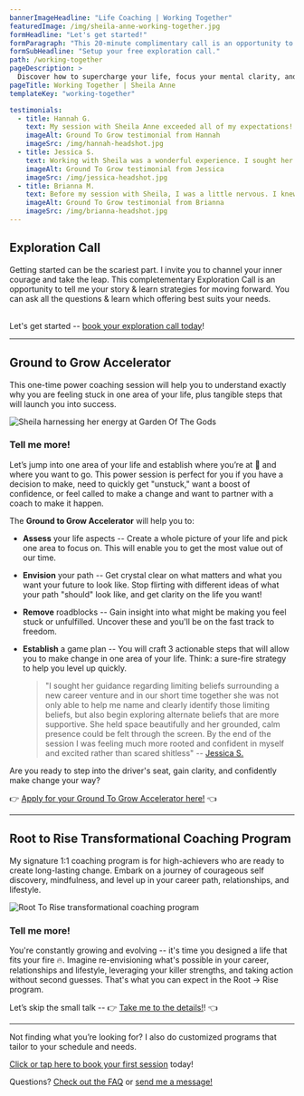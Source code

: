 ```yaml
---
bannerImageHeadline: "Life Coaching | Working Together"
featuredImage: /img/sheila-anne-working-together.jpg
formHeadline: "Let's get started!"
formParagraph: "This 20-minute complimentary call is an opportunity to ask questions and learn how Sheila Anne can help you transform your life:"
formSubHeadline: "Setup your free exploration call."
path: /working-together
pageDescription: >
  Discover how to supercharge your life, focus your mental clarity, and balance your ambitions with the ability to be present with Sheila Anne Life Coaching
pageTitle: Working Together | Sheila Anne
templateKey: "working-together"

testimonials:
  - title: Hannah G.
    text: My session with Sheila Anne exceeded all of my expectations! For a while I have been struggling with how to find my career path and I went into the session with Sheila Anne hoping to find some clarity in this aspect. What I learned is that to find this answer I have to dig into another area of my life in which I have been struggling – spirituality and connection to myself. In the 45 minutes I had with Sheila I managed to dig deep and discover how specific moments in past may be contributing to some limiting beliefs that I hold. I felt very comfortable in the session which enabled me to open up and discover my deeply held beliefs that are holding me back! Sheila asks prompting questions which enable you to find the answers within yourself in a supportive, safe and encouraging way. I highly recommend working with her if you have any blocks in your life or just want to feel more grounded!
    imageAlt: Ground To Grow testimonial from Hannah
    imageSrc: /img/hannah-headshot.jpg
  - title: Jessica S.
    text: Working with Sheila was a wonderful experience. I sought her guidance regarding limiting beliefs surrounding a new career venture and in our short time together she was not only able to help me name and clearly identify those limiting beliefs, but also begin exploring alternate beliefs that are more supportive. She held space beautifully and her grounded, calm presence could be felt through the screen. By the end of the session I was feeling much more rooted and confident in myself and excited rather than scared shitless
    imageAlt: Ground To Grow testimonial from Jessica
    imageSrc: /img/jessica-headshot.jpg
  - title: Brianna M.
    text: Before my session with Sheila, I was a little nervous. I knew I had things I wanted to work on, but I wasn't sure if I would be able to find the right way to articulate them. But right away, Sheila helped ground me and provided a safe space by taking the time to work on breathwork and centering before we got started. I really enjoyed the questions she asked, and I felt that I was organically able to find answers without it feeling forced. She is also an incredible listener and was able to repeat back things I said verbatim and worked with me to unpack deeper meaning on them. After our session, I felt energized and excited and that feeling continued for the rest of the day. Thank you so much, Sheila!
    imageAlt: Ground To Grow testimonial from Brianna
    imageSrc: /img/brianna-headshot.jpg
---
```


<h2 id="exploration-call">Exploration Call</h2>
Getting started can be the scariest part. I invite you to channel your inner courage and take the leap. This completementary Exploration Call is an opportunity to tell me your story & learn strategies for moving forward. You can ask all the questions & learn which offering best suits your needs.

<br/>
<br/>

Let's get started -- [book your exploration call today](/book/exploration/)!

---

<h2 id="ground-to-grow">Ground to Grow Accelerator</h2>
This one-time power coaching session will help you to understand exactly why you are feeling stuck in one area of your life, plus tangible steps that will launch you into success.

![Sheila harnessing her energy at Garden Of The Gods](/img/sheila-anne-ground-to-grow.jpg)

### Tell me more!

Let’s jump into one area of your life and establish where you’re at 📍 and where you want to go. This power session is perfect for you if you have a decision to make, need to quickly get "unstuck," want a boost of confidence, or feel called to make a change and want to partner with a coach to make it happen.

The **Ground to Grow Accelerator** will help you to:

- **Assess** your life aspects -- Create a whole picture of your life and pick one area to focus on. This will enable you to get the most value out of our time.
- **Envision** your path -- Get crystal clear on what matters and what you want your future to look like. Stop flirting with different ideas of what your path "should" look like, and get clarity on the life you want!
- **Remove** roadblocks -- Gain insight into what might be making you feel stuck or unfulfilled. Uncover these and you'll be on the fast track to freedom.
- **Establish** a game plan -- You will craft 3 actionable steps that will allow you to make change in one area of your life. Think: a sure-fire strategy to help you level up quickly.

  > "I sought her guidance regarding limiting beliefs surrounding a new career venture and in our short time together she was not only able to help me name and clearly identify those limiting beliefs, but also begin exploring alternate beliefs that are more supportive. She held space beautifully and her grounded, calm presence could be felt through the screen. By the end of the session I was feeling much more rooted and confident in myself and excited rather than scared shitless" -- [Jessica S.](#testimonials)

Are you ready to step into the driver's seat, gain clarity, and confidently make change your way?

👉 [Apply for your Ground To Grow Accelerator here!](/book/ground-to-grow/) 👈

---

<h2 id="root-to-rise">Root to Rise Transformational Coaching Program</h2>

My signature 1:1 coaching program is for high-achievers who are ready to create long-lasting change. Embark on a journey of courageous self discovery, mindfulness, and level up in your career path, relationships, and lifestyle.

![Root To Rise transformational coaching program](/img/sheila-anne-root-to-rise.jpg)

### Tell me more!

You're constantly growing and evolving -- it's time you designed a life that fits your fire 🔥. Imagine re-envisioning what's possible in your career, relationships and lifestyle, leveraging your killer strengths, and taking action without second guesses. That's what you can expect in the Root → Rise program.

Let’s skip the small talk -- 👉 [Take me to the details!](/root-to-rise/)! 👈

---

Not finding what you’re looking for? I also do customized programs that tailor to your schedule and needs.

[Click or tap here to book your first session](/book/) today!

Questions? [Check out the FAQ](#faq) or [send me a message!](/contact/)
